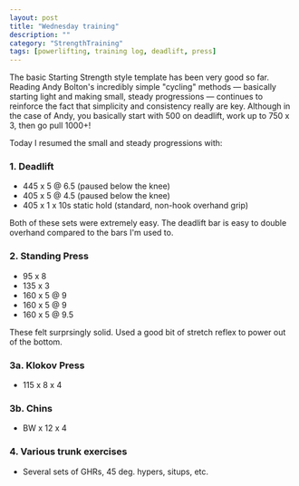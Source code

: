 ```yaml
---
layout: post
title: "Wednesday training"
description: ""
category: "StrengthTraining"
tags: [powerlifting, training log, deadlift, press]
---
```


The basic Starting Strength style template has been very good so far. Reading Andy Bolton's incredibly simple "cycling" methods — basically starting light and making small, steady progressions — continues to reinforce the fact that simplicity and consistency really are key. Although in the case of Andy, you basically start with 500 on deadlift, work up to 750 x 3, then go pull 1000+!

Today I resumed the small and steady progressions with:

### 1. Deadlift
* 445 x 5 @ 6.5 (paused below the knee)
* 405 x 5 @ 4.5 (paused below the knee)
* 405 x 1 x 10s static hold (standard, non-hook overhand grip)

Both of these sets were extremely easy. The deadlift bar is easy to double overhand compared to the bars I'm used to.

### 2. Standing Press
* 95 x 8 
* 135 x 3
* 160 x 5 @ 9
* 160 x 5 @ 9
* 160 x 5 @ 9.5

These felt surprsingly solid. Used a good bit of stretch reflex to power out of the bottom.

### 3a. Klokov Press
* 115 x 8 x 4

### 3b. Chins
* BW x 12 x 4

### 4. Various trunk exercises
* Several sets of GHRs, 45 deg. hypers, situps, etc.
